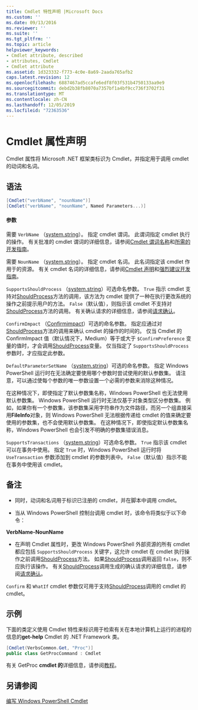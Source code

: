 ```yaml
---
title: Cmdlet 特性声明 |Microsoft Docs
ms.custom: ''
ms.date: 09/13/2016
ms.reviewer: ''
ms.suite: ''
ms.tgt_pltfrm: ''
ms.topic: article
helpviewer_keywords:
- Cmdlet attribute, described
- attributes, Cmdlet
- Cmdlet attribute
ms.assetid: 1d323332-f773-4c0e-8a69-2aada765afb2
caps.latest.revision: 12
ms.openlocfilehash: 6887467ad5ccafe6edf8f03f531b4750133aa9e9
ms.sourcegitcommit: debd2b38fb8070a7357bf1a4bf9cc736f3702f31
ms.translationtype: MT
ms.contentlocale: zh-CN
ms.lasthandoff: 12/05/2019
ms.locfileid: "72363536"
---
```

# <a name="cmdlet-attribute-declaration"></a>Cmdlet 属性声明

Cmdlet 属性将 Microsoft .NET 框架类标识为 Cmdlet，并指定用于调用 cmdlet 的动词和名词。

## <a name="syntax"></a>语法

```csharp
[Cmdlet("verbName", "nounName")]
[Cmdlet("verbName", "nounName", Named Parameters...)]
```

#### <a name="parameters"></a>参数

需要 `VerbName` （[system.string](/dotnet/api/System.String)）。 指定 cmdlet 谓词。 此谓词指定 cmdlet 执行的操作。 有关批准的 cmdlet 谓词的详细信息，请参阅[Cmdlet 谓词名称](./approved-verbs-for-windows-powershell-commands.md)和[所需的开发指南](./required-development-guidelines.md)。

需要 `NounName` （[system.string](/dotnet/api/System.String)）。 指定 cmdlet 名词。 此名词指定该 cmdlet 作用于的资源。 有关 cmdlet 名词的详细信息，请参阅[Cmdlet 声明](./cmdlet-class-declaration.md)和[强烈建议开发指南](./strongly-encouraged-development-guidelines.md)。

`SupportsShouldProcess` （[system.string](/dotnet/api/System.Boolean)）可选命名参数。 `True` 指示 cmdlet 支持对[ShouldProcess](/dotnet/api/System.Management.Automation.Cmdlet.ShouldProcess)方法的调用，该方法为 cmdlet 提供了一种在执行更改系统的操作之前提示用户的方法。 `False`（默认值），则指示该 cmdlet 不支持对[ShouldProcess](/dotnet/api/System.Management.Automation.Cmdlet.ShouldProcess)方法的调用。 有关确认请求的详细信息，请参阅[请求确认](./requesting-confirmation-from-cmdlets.md)。

`ConfirmImpact` （[Confirmimpact](/dotnet/api/System.Management.Automation.ConfirmImpact)）可选的命名参数。 指定应通过对[ShouldProcess](/dotnet/api/System.Management.Automation.Cmdlet.ShouldProcess)方法的调用来确认 cmdlet 的操作的时间的。 仅当 Cmdlet 的 ConfirmImpact 值（默认情况下，Medium）等于或大于 `$ConfirmPreference` 变量的值时，才会调用[ShouldProcess](/dotnet/api/System.Management.Automation.Cmdlet.ShouldProcess)变量。 仅当指定了 `SupportsShouldProcess` 参数时，才应指定此参数。

`DefaultParameterSetName` （[system.string](/dotnet/api/System.String)）可选的命名参数。 指定 Windows PowerShell 运行时在无法确定要使用哪个参数时尝试使用的默认参数集。 请注意，可以通过使每个参数的唯一参数设置一个必需的参数来消除这种情况。

在这种情况下，即使指定了默认参数集名称，Windows PowerShell 也无法使用默认参数集。 Windows PowerShell 运行时无法仅基于对象类型区分参数集。 例如，如果你有一个参数集，该参数集采用字符串作为文件路径，而另一个组直接采用**FileInfo**对象，则 Windows PowerShell 无法根据传递给 cmdlet 的值来确定要使用的参数集，也不会使用默认参数集。 在这种情况下，即使指定默认参数集名称，Windows PowerShell 也会引发不明确的参数集错误消息。

`SupportsTransactions` （[system.string](/dotnet/api/System.Boolean)）可选命名参数。 `True` 指示该 cmdlet 可以在事务中使用。 指定 `True` 时，Windows PowerShell 运行时将 `UseTransaction` 参数添加到 cmdlet 的参数列表中。 `False`（默认值）指示不能在事务中使用该 cmdlet。

## <a name="remarks"></a>备注

- 同时，动词和名词用于标识已注册的 cmdlet，并在脚本中调用 cmdlet。

- 当从 Windows PowerShell 控制台调用 cmdlet 时，该命令将类似于以下命令：

**VerbName-NounName**

- 在声明 Cmdlet 属性时，更改 Windows PowerShell 外部资源的所有 cmdlet 都应包括 `SupportsShouldProcess` 关键字，这允许 cmdlet 在 cmdlet 执行操作之前调用[ShouldProcess](/dotnet/api/System.Management.Automation.Cmdlet.ShouldProcess)方法。 如果[ShouldProcess](/dotnet/api/System.Management.Automation.Cmdlet.ShouldProcess)调用返回 `false`，则不应执行该操作。 有关[ShouldProcess](/dotnet/api/System.Management.Automation.Cmdlet.ShouldProcess)调用生成的确认请求的详细信息，请参阅[请求确认](./requesting-confirmation-from-cmdlets.md)。

`Confirm` 和 `WhatIf` cmdlet 参数仅可用于支持[ShouldProcess](/dotnet/api/System.Management.Automation.Cmdlet.ShouldProcess)调用的 cmdlet 的 cmdlet。

## <a name="example"></a>示例

下面的类定义使用 Cmdlet 特性来标识用于检索有关在本地计算机上运行的进程的信息的**get-help** Cmdlet 的 .NET Framework 类。

```csharp
[Cmdlet(VerbsCommon.Get, "Proc")]
public class GetProcCommand : Cmdlet
```

有关 GetProc **cmdlet 的**详细信息，请参阅[教程](./getproc-tutorial.md)。

## <a name="see-also"></a>另请参阅

[编写 Windows PowerShell Cmdlet](./writing-a-windows-powershell-cmdlet.md)
